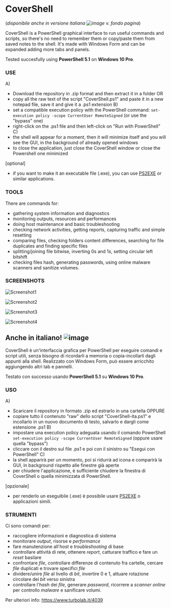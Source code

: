 # CoverShell
(*disponibile anche in versione italiana ![image](https://github.com/Zigul1/CoverShell/assets/157254375/019162ce-a988-4be8-9fbd-3c6dc37f9640)
 v. fondo pagina*)

CoverShell is a PowerShell graphical interface to run useful commands and scripts, so there's no need to remember them or copy/paste them from saved notes to the shell. It's made with Windows Form and can be expanded adding more tabs and panels.

Tested succesfully using **PowerShell 5.1** on **Windows 10 Pro**.


### USE

A)
- Download the repository in .zip format and then extract it in a folder
OR
- copy all the raw text of the script "CoverShell.ps1" and paste it in a new notepad file, save it and give it a .ps1 extension
B)
- set a compatible execution policy with the PowerShell command: `set-execution policy -scope CurrentUser RemoteSigned` (or use the "bypass" one)
- right-click on the .ps1 file and then left-click on "Run with PowerShell"
C)
- the shell will appear for a moment, then it will minimize itself and you will see the GUI, in the background of already opened windows
- to close the application, just close the CoverShell window or close the Powershell one minimized

[optional]
- if you want to make it an executable file (.exe), you can use [PS2EXE](https://github.com/MScholtes/PS2EXE) or similar applications.



### TOOLS

There are commands for:
- gathering system information and diagnostics
- monitoring outputs, resources and performances
- doing host maintenance and basic troubleshooting
- checking network activities, getting reports, capturing traffic and simple resetting
- comparing files, checking folders content differences, searching for file duplicates and finding specific files
- splitting/joining file bitwise, inverting 0s and 1s, setting circular left bitshift
- checking files hash, generating passwords, using online malware scanners and sanitize volumes.



### SCREENSHOTS

![Screenshot1](https://github.com/Zigul1/CoverShell/assets/157254375/f23b3048-2bb4-4b2e-a392-a4d2d99a2ec4)

![Screenshot2](https://github.com/Zigul1/CoverShell/assets/157254375/f7e47b3f-b767-4c18-9107-9f514993f0a0)

![Screenshot3](https://github.com/Zigul1/CoverShell/assets/157254375/6e945749-c448-40d9-a87a-aeb245d8bc85)

![Screenshot4](https://github.com/Zigul1/CoverShell/assets/157254375/c37d6a48-cfd1-4876-9b0a-62846463e5c8)



## Anche in italiano! ![image](https://github.com/Zigul1/CoverShell/assets/157254375/66240214-9ee5-4829-8bee-1fd0fe72cc70)


CoverShell è un'interfaccia grafica per PowerShell per eseguire comandi e script utili, senza bisogno di ricordarli a memoria o copia-incollarli dagli appunti alla shell. Realizzato con Windows Form, può essere arricchito aggiungendo altri tab e pannelli.

Testato con successo usando **PowerShell 5.1** su **Windows 10 Pro**.


### USO

A)
- Scaricare il repository in formato .zip ed estrarlo in una cartella
OPPURE
- copiare tutto il contenuto "raw" dello script "CoverShell-ita.ps1" e incollarlo in un nuovo documento di testo, salvarlo e dargli come estensione .ps1
B)
- impostare una execution policy adeguata usando il comando PowerShell `set-execution policy -scope CurrentUser RemoteSigned` (oppure usare quella "bypass")
- cliccare con il destro sul file .ps1 e poi con il sinistro su "Esegui con PowerShell"
C)
- la shell apparirà per un momento, poi si ridurrà ad icona e comparirà la GUI, in background rispetto alle finestre già aperte
- per chiudere l'applicazione, è sufficiente chiudere la finestra di CoverShell o quella minimizzata di PowerShell.

[opzionale]
- per renderlo un eseguibile (.exe) è possibile usare [PS2EXE](https://github.com/MScholtes/PS2EXE) o applicazioni simili.


### STRUMENTI

Ci sono comandi per:
- raccogliere informazioni e diagnostica di sistema 
- monitorare *output*, risorse e *performance*
- fare manutenzione all'*host* e *troubleshooting* di base
- controllare attività di rete, ottenere *report*, catturare traffico e fare un *reset* basilare
- confrontare *file*, controllare differenze di contenuto fra cartelle, cercare *file* duplicati e trovare specifici *file*
- dividere/unire *file* al livello di *bit*, invertire 0 e 1, attuare rotazione circolare dei *bit* verso sinistra
- controllare l'*hash* dei *file*, generare *password*, ricorrere a *scanner online* per controllo *malware* e sanificare volumi.

Per ulteriori info: https://www.turbolab.it/4039